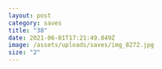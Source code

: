 ```yaml
---
layout: post
category: saves
title: "38"
date: 2021-06-01T17:21:49.849Z
image: /assets/uploads/saves/img_8272.jpg
size: "2"
---
```

